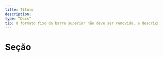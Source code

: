 ```yaml
---
title: Título
description:
type: “Docs”
tip: O formato fixo da barra superior não deve ser removido, a descrição deve ser a descrição do artigo, se não preenchido, será capturada a primeira parte do texto
---
```

# Seção